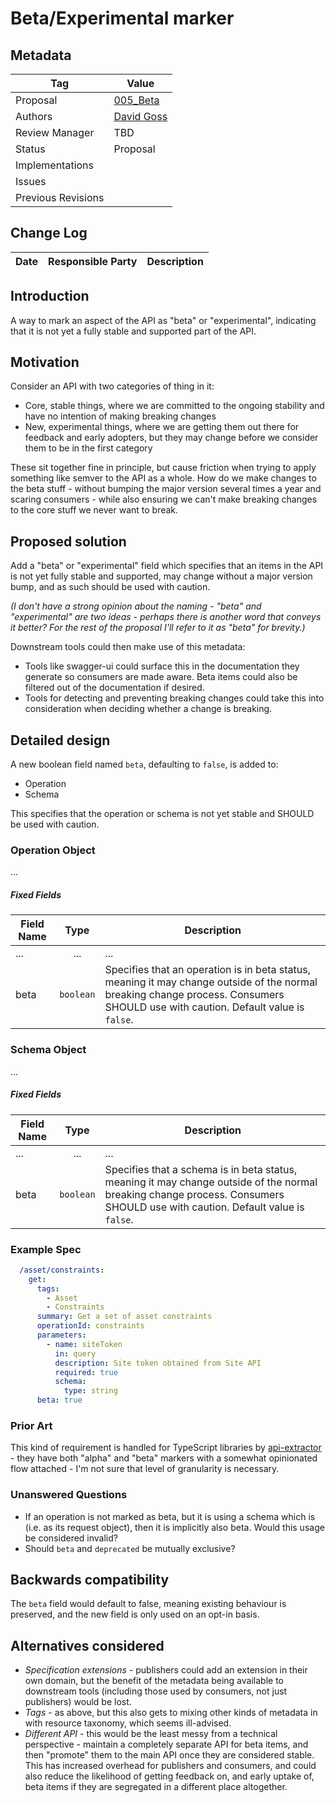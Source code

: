# Beta/Experimental marker

## Metadata

|Tag |Value |
|---- | ---------------- |
|Proposal |[005_Beta](https://github.com/OAI/OpenAPI-Specification/tree/master/proposals/005_Beta.md)|
|Authors|[David Goss](https://github.com/davidjgoss)|
|Review Manager |TBD |
|Status |Proposal|
|Implementations ||
|Issues ||
|Previous Revisions ||

## Change Log

|Date |Responsible Party |Description |
|---- | ---------------- | ---------- |

## Introduction

A way to mark an aspect of the API as "beta" or "experimental", indicating that it is not yet a fully stable and supported part of the API.

## Motivation

Consider an API with two categories of thing in it:

- Core, stable things, where we are committed to the ongoing stability and have no intention of making breaking changes
- New, experimental things, where we are getting them out there for feedback and early adopters, but they may change before we consider them to be in the first category

These sit together fine in principle, but cause friction when trying to apply something like semver to the API as a whole. How do we make changes to the beta stuff - without bumping the major version several times a year and scaring consumers - while also ensuring we can't make breaking changes to the core stuff we never want to break.

## Proposed solution

Add a "beta" or "experimental" field which specifies that an items in the API is not yet fully stable and supported, may change without a major version bump, and as such should be used with caution.

_(I don't have a strong opinion about the naming - "beta" and "experimental" are two ideas - perhaps there is another word that conveys it better? For the rest of the proposal I'll refer to it as "beta" for brevity.)_

Downstream tools could then make use of this metadata:

- Tools like swagger-ui could surface this in the documentation they generate so consumers are made aware. Beta items could also be filtered out of the documentation if desired.
- Tools for detecting and preventing breaking changes could take this into consideration when deciding whether a change is breaking.

## Detailed design

A new boolean field named `beta`, defaulting to `false`, is added to:

- Operation
- Schema

This specifies that the operation or schema is not yet stable and SHOULD be used with caution.

### Operation Object

...

##### Fixed Fields

Field Name | Type | Description
---|:---:|---
... | ... | ...
<a name="operationBeta"></a>beta | `boolean` | Specifies that an operation is in beta status, meaning it may change outside of the normal breaking change process. Consumers SHOULD use with caution. Default value is `false`.

### Schema Object

...

##### Fixed Fields

Field Name | Type | Description
---|:---:|---
... | ... | ...
<a name="schemaBeta"></a>beta | `boolean` | Specifies that a schema is in beta status, meaning it may change outside of the normal breaking change process. Consumers SHOULD use with caution. Default value is `false`.

### Example Spec

```yaml
  /asset/constraints:
    get:
      tags:
        - Asset
        - Constraints
      summary: Get a set of asset constraints
      operationId: constraints
      parameters:
        - name: siteToken
          in: query
          description: Site token obtained from Site API
          required: true
          schema:
            type: string
      beta: true
```
### Prior Art

This kind of requirement is handled for TypeScript libraries by [api-extractor](https://api-extractor.com/pages/tsdoc/doc_comment_syntax/#release-tags) - they have both "alpha" and "beta" markers with a somewhat opinionated flow attached - I'm not sure that level of granularity is necessary.

### Unanswered Questions

- If an operation is not marked as beta, but it is using a schema which is (i.e. as its request object), then it is implicitly also beta. Would this usage be considered invalid?
- Should `beta` and `deprecated` be mutually exclusive?

## Backwards compatibility

The `beta` field would default to false, meaning existing behaviour is preserved, and the new field is only used on an opt-in basis.

## Alternatives considered

- _Specification extensions_ - publishers could add an extension in their own domain, but the benefit of the metadata being available to downstream tools (including those used by consumers, not just publishers) would be lost.
- _Tags_ - as above, but this also gets to mixing other kinds of metadata in with resource taxonomy, which seems ill-advised.
- _Different API_ - this would be the least messy from a technical perspective - maintain a completely separate API for beta items, and then "promote" them to the main API once they are considered stable. This has increased overhead for publishers and consumers, and could also reduce the likelihood of getting feedback on, and early uptake of, beta items if they are segregated in a different place altogether.

